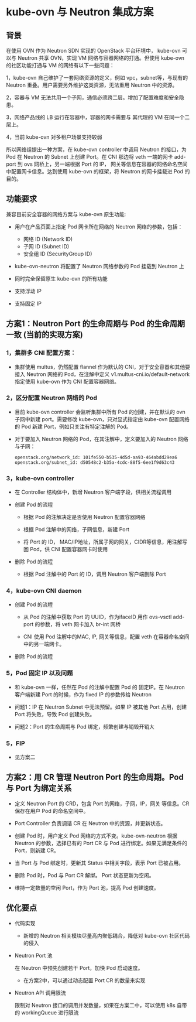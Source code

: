 # kube-ovn 与 Neutron 集成方案

## 背景
在使用 OVN 作为 Neutron SDN 实现的 OpenStack 平台环境中， kube-ovn 可以与 Neutron 共享 OVN，实现 VM 网络与容器网络的打通。但使用 kube-ovn 的社区功能打通与 VM 的网络有以下一些问题：

1，kube-ovn 自己维护了一套网络资源的定义，例如 vpc，subnet等，与现有的 Neutron 重叠。用户需要另外维护这类资源，无法重用 Neutron 中的资源。

2，容器与 VM 无法共用一个子网，通信必须跨二层。增加了配置难度和安全隐患。

3，网络产品线的 LB 运行在容器中，容器的网卡需要与 其代理的 VM 在同一个二层上。

4，当前 kube-ovn 对多租户场景支持较弱

所以网络组提出一种方案，在 kube-ovn controller 中调用 Neutron 的接口，为 Pod 在 Neutron 的 Subnet 上创建 Port。在 CNI 那边将 veth 一端的网卡 add-port 到 ovs 网桥上，另一端根据 Port 的 IP， 网关等信息在容器的网络命名空间中配置网卡信息。达到使用 kube-ovn 的框架，将 Neutron 的网卡挂载进 Pod 的目的。

## 功能要求

兼容目前安全容器的网络方案与 kube-ovn 原生功能:

- 用户在产品页面上指定 Pod 网卡所在网络的 Neutron 网络的参数，包括：

    - 网络 ID (Network ID)
    - 子网 ID (Subnet ID)
    - 安全组 ID (SecurityGroup ID)

- kube-ovn-neutron 将配置了 Neutron 网络参数的 Pod 挂载到 Neutron 上

- 同时完全保留原生 kube-ovn 的所有功能

- 支持浮动 IP

- 支持固定 IP

## 方案1：Neutron Port 的生命周期与 Pod 的生命周期一致 (当前的实现方案)

### 1，集群多 CNI 配置方案：

- 集群使用 multus，仍然配置 flannel 作为默认的 CNI，对于安全容器和其他要接入 Neutron 网络的 Pod，在注解中定义 v1.multus-cni.io/default-network 指定使用 kube-ovn 作为 CNI 配置容器网络。

### 2，区分配置 Neutron 网络的 Pod

- 目前 kube-ovn controller 会监听集群中所有 Pod 的创建，并在默认的 ovn 子网中新建 port。需要修改 kube-ovn，只对显式指定由 kube-ovn 配置网络的 Pod 新建 Port，例如只关注有特定注解的 Pod。

- 对于要加入 Neutron 网络的 Pod，在其注解中，定义要加入的 Neutron 网络与子网：
    ```
    openstack.org/network_id: 101fe550-b535-4d5d-aa93-464abdd29ea6
    openstack.org/subnet_id: d50548c2-b35a-4cdc-88f5-6ee1f9d63c43
    ```

### 3，kube-ovn controller

- 在 Controller 结构体中，新增 Neutron 客户端字段，供相关流程调用

- 创建 Pod 的流程

    - 根据 Pod 的注解决定是否使用 Neutron 配置容器网络

    - 根据 Pod 注解中的网络，子网信息，新建 Port

    - 将 Port 的 ID， MAC/IP地址，所属子网的网关，CIDR等信息，用注解写回 Pod，供 CNI 配置容器网卡时使用

- 删除 Pod 的流程

    - 根据 Pod 注解中的 Port 的 ID，调用 Neutron 客户端删除 Port

### 4，kube-ovn CNI daemon

- 创建 Pod 的流程

    - 从 Pod 的注解中获取 Port 的 UUID，作为ifaceID 用作 ovs-vsctl add-port 的参数，将 veth 网卡加入 br-int 网桥

    - CNI 使用 Pod 注解中的MAC, IP, 网关等信息，配置 veth 在容器命名空间中的另一端网卡。

- 删除 Pod 的流程

### 5，Pod 固定 IP 以及问题

- 和 kube-ovn 一样，任然在 Pod 的注解中配置 Pod 的 固定IP。在 Neutron 客户端新建 Port 的时候，作为 fixed IP 的参数传给 Neutron

- 问题1：IP 在 Neutron Subnet 中无法预留。如果 IP 被其他 Port 占用，创建 Port 将失败，导致 Pod 创建失败。

- 问题2：Port 的生命周期与 Pod 绑定，频繁创建与销毁开销大

### 5，FIP 

- 见方案二

## 方案2：用 CR 管理 Neutron Port 的生命周期。Pod 与 Port 为绑定关系

- 定义 Neutron Port 的 CRD，包含 Port 的网络，子网，IP，网关 等信息。CR 保存在用户 Pod 的命名空间中。

- Port Controller 负责调谐 CR 在 Neutron 中的资源，并更新状态。

- 创建 Pod 时，用户定义 Pod 网络的方式不变。kube-ovn-neutron 根据 Neutron 的参数，选择已有的 Port CR 与 Pod 进行绑定。如果无满足条件的 Port，则新建 CR。

- 当 Port 与 Pod 绑定时，更新其 Status 中相关字段，表示 Port 已被占用。

- 删除 Pod 时，Pod 与 Port CR 解绑。 Port 状态更新为空闲。

- 维持一定数量的空闲 Port，作为 Port 池，提高 Pod 创建速度。

## 优化要点

- 代码实现

    - 新增的 Neutron 相关模块尽量高内聚低耦合，降低对 kube-ovn 社区代码的侵入

- Neutron Port 池

    在 Neutron 中预先创建若干 Port，加快 Pod 启动速度。

    - 在方案2中，可以通过动态配置 Port CR 的数量来实现

- Neutron API 调用限流

    限制对 Neutron 接口的调用并发数量，如果在方案二中，可以使用 k8s 自带的 workingQueue 进行限流

